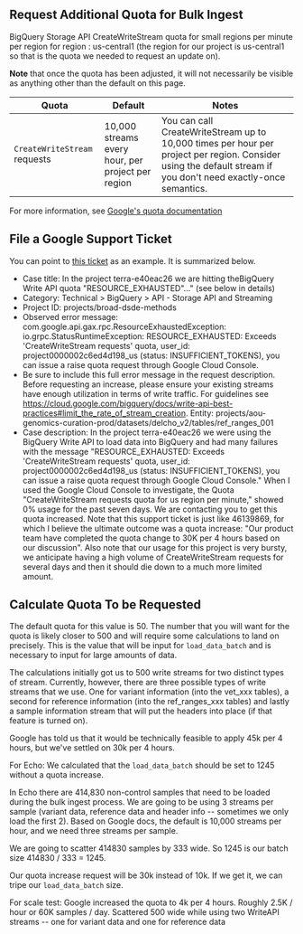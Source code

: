 ## Request Additional Quota for Bulk Ingest
BigQuery Storage API CreateWriteStream quota for small regions per minute per region for region : us-central1
(the region for our project is us-central1 so that is the quota we needed to request an update on).

**Note** that once the quota has been adjusted, it will not necessarily be visible as anything other than the default on this page.

| Quota                                                                                       | Default                                                                                                | Notes                                                                                                                                                          | 
|---------------------------------------------------------------------------------------------|------------------------------------------------------------------------------------------------------------|----------------------------------------------------------------------------------------------------------------------------------------------------------------|
| `CreateWriteStream` requests  | 10,000 streams every hour, per project per region | You can call CreateWriteStream up to 10,000 times per hour per project per region. Consider using the default stream if you don't need exactly-once semantics. |
For more information, see [Google's quota documentation](https://cloud.google.com/bigquery/quotas)

## File a Google Support Ticket
You can point to [this ticket](https://console.cloud.google.com/support/cases/detail/v2/47548796?project=broad-dsde-methods) as an example. It is summarized below.

- Case title: In the project terra-e40eac26 we are hitting theBigQuery Write API quota "RESOURCE_EXHAUSTED"..." (see below in details)
- Category: Technical > BigQuery > API - Storage API and Streaming
- Project ID: projects/broad-dsde-methods
- Observed error message:
com.google.api.gax.rpc.ResourceExhaustedException: io.grpc.StatusRuntimeException: RESOURCE_EXHAUSTED: Exceeds 'CreateWriteStream requests' quota, user_id: project0000002c6ed4d198_us (status: INSUFFICIENT_TOKENS), you can issue a raise quota request through Google Cloud Console. 
- Be sure to include this full error message in the request description. Before requesting an increase, please ensure your existing streams have enough utilization in terms of write traffic. For guidelines see https://cloud.google.com/bigquery/docs/write-api-best-practices#limit_the_rate_of_stream_creation. Entity: projects/aou-genomics-curation-prod/datasets/delcho_v2/tables/ref_ranges_001
- Case description: In the project terra-e40eac26 we were using the BigQuery Write API to load data into BigQuery and had many failures with the message "RESOURCE_EXHAUSTED: Exceeds 'CreateWriteStream requests' quota, user_id: project0000002c6ed4d198_us (status: INSUFFICIENT_TOKENS), you can issue a raise quota request through Google Cloud Console." 
When I used the Google Cloud Console to investigate, the Quota "CreateWriteStream requests quota for us region per minute," showed 0% usage for the past seven days. We are contacting you to get this quota increased.
Note that this support ticket is just like 46139869, for which I believe the ultimate outcome was a quota increase: "Our product team have completed the quota change to 30K per 4 hours based on our discussion".
Also note that our usage for this project is very bursty, we anticipate having a high volume of CreateWriteStream requests for several days and then it should die down to a much more limited amount.


## Calculate Quota To be Requested
The default quota for this value is 50. The number that you will want for the quota is likely closer to 500 and will require some calculations to land on precisely.
This is the value that will be input for `load_data_batch` and is necessary to input for large amounts of data.

The calculations initially got us to 500 write streams for two distinct types of stream. 
Currently, however, there are three possible types of write streams that we use. One for variant information (into the vet_xxx tables), a second for reference information (into the ref_ranges_xxx tables) and lastly a sample information stream that will put the headers into place (if that feature is turned on).

Google has told us that it would be technically feasible to apply 45k per 4 hours, but we've settled on 30k per 4 hours.

For Echo:
We calculated that the `load_data_batch` should be set to 1245 without a quota increase.

In Echo there are 414,830 non-control samples that need to be loaded during the bulk ingest process.
We are going to be using 3 streams per sample (variant data, reference data and header info -- sometimes we only load the first 2).
Based on Google docs, the default is 10,000 streams per hour, and we need three streams per sample.


We are going to scatter 414830 samples by 333 wide. So 1245 is our batch size
414830 / 333 = 1245.

Our quota increase request will be 30k instead of 10k. If we get it, we can tripe our `load_data_batch` size.




For scale test:
Google increased the quota to 4k per 4 hours.
Roughly 2.5K / hour or 60K samples / day. Scattered 500 wide while using two WriteAPI streams -- one for variant data and one for reference data

